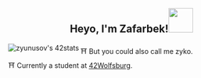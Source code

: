 <h2 align="center">Heyo, I'm Zafarbek!<img src='https://github.com/zyunusov/zyunusov/blob/main/dslr-funny.gif' width='50'></h2>  
<img align='left' src="https://badge42.vercel.app/api/v2/cl9cu4g4d00210hmjktef2xft/stats?cursusId=21&coalitionId=149" alt="zyunusov's 42stats"/>

⛩️ But you could also call me zyko.  
⛩️ Currently a student at <a href="https://42wolfsburg.de/">42Wolfsburg</a>.  
